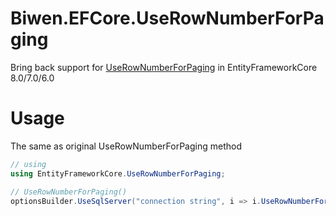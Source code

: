 # Biwen.EFCore.UseRowNumberForPaging

Bring back support for [UseRowNumberForPaging](https://docs.microsoft.com/en-us/dotnet/api/microsoft.entityframeworkcore.infrastructure.sqlserverdbcontextoptionsbuilder.userownumberforpaging?view=efcore-3.0) in EntityFrameworkCore 8.0/7.0/6.0

# Usage

The same as original UseRowNumberForPaging method
```c#
// using
using EntityFrameworkCore.UseRowNumberForPaging;

// UseRowNumberForPaging()
optionsBuilder.UseSqlServer("connection string", i => i.UseRowNumberForPaging());

```